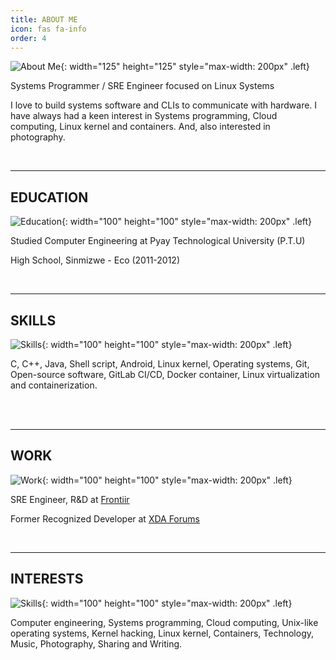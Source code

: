 ```yaml
---
title: ABOUT ME
icon: fas fa-info
order: 4
---
```



![About Me](https://i.postimg.cc/0NwLpgtN/zawzaw-img.png){: width="125" height="125" style="max-width: 200px" .left}

<p>Systems Programmer / SRE Engineer focused on Linux Systems</p>
<p>I love to build systems software and CLIs to communicate with hardware. I have always had a keen interest in
Systems programming, Cloud computing, Linux kernel and containers. And, also interested in photography. </p>
<br>

---

## EDUCATION

![Education](https://i.postimg.cc/1tCLbhvw/education-icon.png){: width="100" height="100" style="max-width: 200px" .left}

<p>Studied Computer Engineering at Pyay Technological University (P.T.U)</p>
<p>High School, Sinmizwe - Eco (2011-2012)</p>

<br>

---

## SKILLS

![Skills](https://i.postimg.cc/KcJZxDCM/skills-code.png){: width="100" height="100" style="max-width: 200px" .left}

<p>C, C++, Java, Shell script, Android, Linux kernel, Operating systems, Git, Open-source software, GitLab CI/CD, Docker container, Linux virtualization and containerization.</p>
<br>
<br>

---

## WORK

![Work](https://i.postimg.cc/7Lsvk4bK/works.png){: width="100" height="100" style="max-width: 200px" .left}

<p>SRE Engineer, R&D at <a href="https://www.linkedin.com/company/frontiir">Frontiir</a></p>
<p>Former Recognized Developer at <a href="https://www.linkedin.com/company/xda-developers">XDA Forums</a></p>
<br>

---

## INTERESTS

![Skills](https://i.postimg.cc/vH6GvS1r/interests-favorites-icon.png){: width="100" height="100" style="max-width: 200px" .left}

<p>Computer engineering, Systems programming, Cloud computing, Unix-like operating systems, Kernel hacking, Linux kernel, Containers, Technology, Music, Photography, Sharing and Writing.</p>
